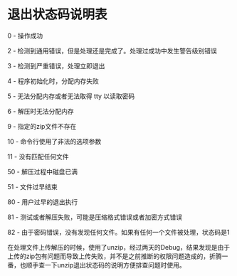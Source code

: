 # 退出状态码说明表

0 - 操作成功

2 - 检测到通用错误，但是处理还是完成了。处理过成功中发生警告级别错误

3 - 检测到严重错误，处理立即退出

4 - 程序初始化时，分配内存失败

5 - 无法分配内存或者无法取得 tty 以读取密码

6 - 解压时无法分配内存

9 - 指定的zip文件不存在

10 - 命令行使用了非法的选项参数

11 - 没有匹配任何文件

50 - 解压过程中磁盘已满

51 - 文件过早结束

80 - 用户过早的退出执行

81 - 测试或者解压失败，可能是压缩格式错误或者加密方式错误

82 - 由于密码错误，没有发现任何文件。如果有任何一个文件被处理，状态码是1


在处理文件上传解压的时候，使用了unzip，经过两天的Debug，结果发现是由于上传的zip包有问题而导致上传失败，并不是之前推断的权限问题造成的，折腾一番，也顺手查一下unzip退出状态码的说明方便排查问题时使用。

